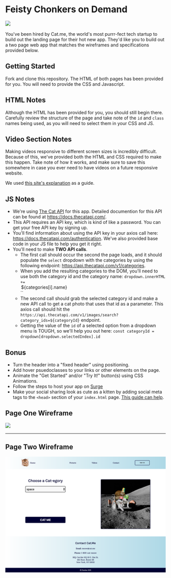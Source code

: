 # Feisty Chonkers on Demand

![](https://media.giphy.com/media/lN9amhr8GZMhG/giphy.gif)

You've been hired by Cat.me, the world's most purrr-fect tech startup to build out the landing page for their hot new app. They'd like you to build out a two page web app that matches the wireframes and specifications provided below.

## Getting Started
Fork and clone this repository. The HTML of both pages has been provided for you. You will need to provide the CSS and Javascript.

## HTML Notes
Although the HTML has been provided for you, you should still begin there. Carefully review the structure of the page and take note of the `id` and `class` names being used, as you will need to select them in your CSS and JS.

## Video Section Notes
Making videos responsive to different screen sizes is incredibly difficult. Because of this, we've provided both the HTML and CSS required to make this happen. Take note of how it works, and make sure to save this somewhere in case you ever need to have videos on a future responsive website. 

We used [this site's explanation](https://www.ostraining.com/blog/coding/responsive-videos/) as a guide.

## JS Notes
- We're using [The Cat API](https://thecatapi.com/) for this app. Detailed documention for this API can be found at https://docs.thecatapi.com/.
- This API requires an API key, which is kind of like a password. You can get your free API key by signing up.
- You'll find information about using the API key in your axios call here: https://docs.thecatapi.com/authentication. We've also provided base code in your JS file to help you get it right.
- You'll need to make **TWO API calls**.
  - The first call should occur the second the page loads, and it should populate the `select` dropdown with the categories by using the following endpoint: https://api.thecatapi.com/v1/categories. 
  - When you add the resulting categories to the DOM, you'll need to use both the category id and the category name: `dropdown.innerHTML += `<option id=${categories[i].id}>${categories[i].name}</option>``
  - The second call should grab the selected category id and make a new API call to get a cat photo that uses that id as a parameter. This axios call should hit the `https://api.thecatapi.com/v1/images/search?category_ids=${categoryId}` endpoint.
  - Getting the value of the `id` of a selected option from a dropdown menu is TOUGH, so we'll help you out here: `const categoryId = dropdown[dropdown.selectedIndex].id`
  
## Bonus
- Turn the header into a "fixed header" using positioning.
- Add hover psuedoclasses to your links or other elements on the page.
- Animate the "Get Started" and/or "Try It!" button(s) using CSS Animations.
- Follow the steps to host your app on [Surge](https://surge.sh/)
- Make your social sharing look as cute as a kitten by adding social meta tags to the `<head>` section of your `index.html` page. [This guide can help](https://css-tricks.com/essential-meta-tags-social-media/).

## Page One Wireframe
![](index-wireframe.png)

<hr>

## Page Two Wireframe
![](try-wireframe.png)
